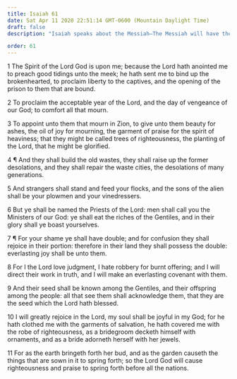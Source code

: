 ```yaml
---
title: Isaiah 61
date: Sat Apr 11 2020 22:51:14 GMT-0600 (Mountain Daylight Time)
draft: false
description: "Isaiah speaks about the Messiah—The Messiah will have the Spirit, preach the gospel, and proclaim liberty—In the last days, the Lord will call His ministers and make an everlasting covenant with the people."

order: 61
---
```

    
1 The Spirit of the Lord God is upon me; because the Lord hath anointed me to preach good tidings unto the meek; he hath sent me to bind up the brokenhearted, to proclaim liberty to the captives, and the opening of the prison to them that are bound.

2 To proclaim the acceptable year of the Lord, and the day of vengeance of our God; to comfort all that mourn.

3 To appoint unto them that mourn in Zion, to give unto them beauty for ashes, the oil of joy for mourning, the garment of praise for the spirit of heaviness; that they might be called trees of righteousness, the planting of the Lord, that he might be glorified.

4 ¶ And they shall build the old wastes, they shall raise up the former desolations, and they shall repair the waste cities, the desolations of many generations.

5 And strangers shall stand and feed your flocks, and the sons of the alien shall be your plowmen and your vinedressers.

6 But ye shall be named the Priests of the Lord: men shall call you the Ministers of our God: ye shall eat the riches of the Gentiles, and in their glory shall ye boast yourselves.

7 ¶ For your shame ye shall have double; and for confusion they shall rejoice in their portion: therefore in their land they shall possess the double: everlasting joy shall be unto them.

8 For I the Lord love judgment, I hate robbery for burnt offering; and I will direct their work in truth, and I will make an everlasting covenant with them.

9 And their seed shall be known among the Gentiles, and their offspring among the people: all that see them shall acknowledge them, that they are the seed which the Lord hath blessed.

10 I will greatly rejoice in the Lord, my soul shall be joyful in my God; for he hath clothed me with the garments of salvation, he hath covered me with the robe of righteousness, as a bridegroom decketh himself with ornaments, and as a bride adorneth herself with her jewels.

11 For as the earth bringeth forth her bud, and as the garden causeth the things that are sown in it to spring forth; so the Lord God will cause righteousness and praise to spring forth before all the nations.
